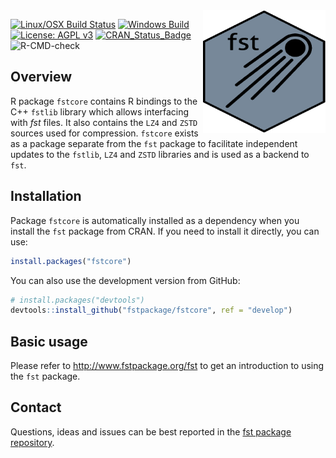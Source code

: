 
<img src="fstcore.png" align="right" height="196" width="196" />

[![Linux/OSX Build
Status](https://travis-ci.org/fstpackage/fstcore.svg?branch=develop)](https://travis-ci.org/fstpackage/fstcore)
[![Windows Build](https://ci.appveyor.com/api/projects/status/alg12npmm08564v6?svg=true)](https://ci.appveyor.com/project/fstpackage/fstcore)
[![License: AGPL
v3](https://img.shields.io/badge/License-AGPL%20v3-blue.svg)](https://www.gnu.org/licenses/agpl-3.0)
[![CRAN\_Status\_Badge](http://www.r-pkg.org/badges/version/fstcore)](https://cran.r-project.org/package=fstcore)
![R-CMD-check](https://github.com/MarcusKlik/gh-actions/workflows/R-CMD-check/badge.svg)

## Overview

R package `fstcore` contains R bindings to the C++ `fstlib` library which allows interfacing with _fst_ files.
It also contains the `LZ4` and `ZSTD` sources used for compression. `fstcore` exists as a package separate from the
`fst` package to facilitate independent updates to the `fstlib`, `LZ4` and `ZSTD` libraries and is used as a
backend to `fst`.


## Installation

Package `fstcore` is automatically installed as a dependency when you install the `fst` package from CRAN.
If you need to install it directly, you can use:

``` r
install.packages("fstcore")
```

You can also use the development version from GitHub:

``` r
# install.packages("devtools")
devtools::install_github("fstpackage/fstcore", ref = "develop")
```

## Basic usage

Please refer to http://www.fstpackage.org/fst to get an introduction to using the `fst` package.


## Contact

Questions, ideas and issues can be best reported in the [fst package repository](https://github.com/fstpackage/fst).
